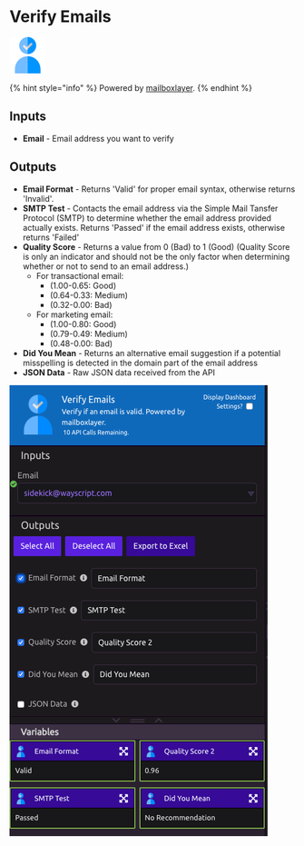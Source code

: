 # Verify Emails

![Verify that an email is valid.](../../.gitbook/assets/email_verifier.png)

{% hint style="info" %}
Powered by [mailboxlayer](https://mailboxlayer.com/).
{% endhint %}

## Inputs

* **Email** - Email address you want to verify

## Outputs

* **Email Format** - Returns 'Valid' for proper email syntax, otherwise returns 'Invalid'.
* **SMTP Test** - Contacts the email address via the Simple Mail Tansfer Protocol \(SMTP\) to determine whether the email address provided actually exists. Returns 'Passed' if the email address exists, otherwise returns 'Failed'
* **Quality Score** - Returns a value from 0 \(Bad\) to 1 \(Good\)  \(Quality Score is only an indicator and should not be the only factor when determining whether or not to send to an email address.\)
  * For transactional email: 
    * \(1.00-0.65: Good\) 
    * \(0.64-0.33: Medium\)
    * \(0.32-0.00: Bad\)
  * For marketing email:
    * \(1.00-0.80: Good\) 
    * \(0.79-0.49: Medium\)
    * \(0.48-0.00: Bad\)
* **Did You Mean** - Returns an alternative email suggestion if a potential misspelling is detected in the domain part of the email address
* **JSON Data** - Raw JSON data received from the API

![](../../.gitbook/assets/verify_email_example.png)

